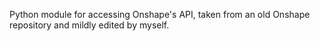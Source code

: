 Python module for accessing Onshape's API, taken from an old Onshape repository and mildly edited by myself.
